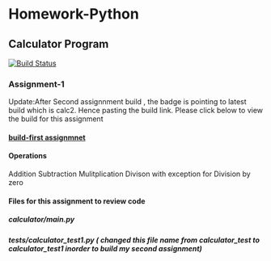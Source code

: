 
# Homework-Python
## Calculator Program

[![Build Status](https://app.travis-ci.com/njitvjk/calc2.svg?branch=main)](https://app.travis-ci.com/njitvjk/calc2)

### Assignment-1
Update:After Second assignnment build , the badge is pointing to latest build which is calc2. Hence pasting the build link. Please click below to view the build for this assignment
#### [build-first assignmnet](https://app.travis-ci.com/github/njitvjk/calc2/builds/241320285)

#### Operations
Addition
Subtraction
Mulitplication
Divison with exception for Division by zero

#### Files for this assignment to review code
##### calculator/main.py
##### tests/calculator_test1.py ( changed this file name from calculator_test to calculator_test1 inorder to build my second assignment)







